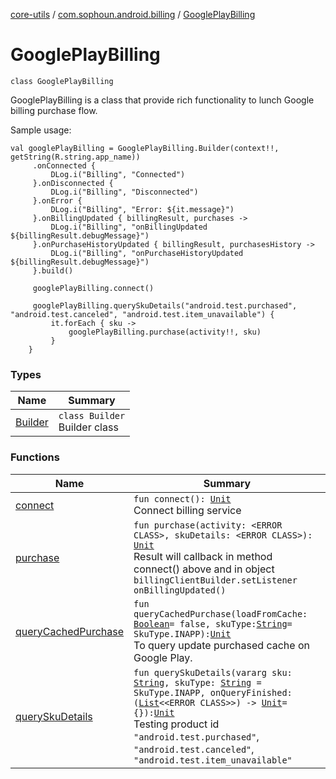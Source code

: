[core-utils](../../index.md) / [com.sophoun.android.billing](../index.md) / [GooglePlayBilling](./index.md)

# GooglePlayBilling

`class GooglePlayBilling`

GooglePlayBilling is a class that provide
rich functionality to lunch Google billing purchase flow.

Sample usage:

```
val googlePlayBilling = GooglePlayBilling.Builder(context!!, getString(R.string.app_name))
     .onConnected {
         DLog.i("Billing", "Connected")
     }.onDisconnected {
         DLog.i("Billing", "Disconnected")
     }.onError {
         DLog.i("Billing", "Error: ${it.message}")
     }.onBillingUpdated { billingResult, purchases ->
         DLog.i("Billing", "onBillingUpdated ${billingResult.debugMessage}")
     }.onPurchaseHistoryUpdated { billingResult, purchasesHistory ->
         DLog.i("Billing", "onPurchaseHistoryUpdated ${billingResult.debugMessage}")
     }.build()

     googlePlayBilling.connect()

     googlePlayBilling.querySkuDetails("android.test.purchased", "android.test.canceled", "android.test.item_unavailable") {
         it.forEach { sku ->
             googlePlayBilling.purchase(activity!!, sku)
         }
    }
```

### Types

| Name | Summary |
|---|---|
| [Builder](-builder/index.md) | `class Builder`<br>Builder class |

### Functions

| Name | Summary |
|---|---|
| [connect](connect.md) | `fun connect(): `[`Unit`](https://kotlinlang.org/api/latest/jvm/stdlib/kotlin/-unit/index.html)<br>Connect billing service |
| [purchase](purchase.md) | `fun purchase(activity: <ERROR CLASS>, skuDetails: <ERROR CLASS>): `[`Unit`](https://kotlinlang.org/api/latest/jvm/stdlib/kotlin/-unit/index.html)<br>Result will callback in method connect() above and in object `billingClientBuilder.setListener` `onBillingUpdated()` |
| [queryCachedPurchase](query-cached-purchase.md) | `fun queryCachedPurchase(loadFromCache: `[`Boolean`](https://kotlinlang.org/api/latest/jvm/stdlib/kotlin/-boolean/index.html)` = false, skuType: `[`String`](https://kotlinlang.org/api/latest/jvm/stdlib/kotlin/-string/index.html)` = SkuType.INAPP): `[`Unit`](https://kotlinlang.org/api/latest/jvm/stdlib/kotlin/-unit/index.html)<br>To query update purchased cache on Google Play. |
| [querySkuDetails](query-sku-details.md) | `fun querySkuDetails(vararg sku: `[`String`](https://kotlinlang.org/api/latest/jvm/stdlib/kotlin/-string/index.html)`, skuType: `[`String`](https://kotlinlang.org/api/latest/jvm/stdlib/kotlin/-string/index.html)` = SkuType.INAPP, onQueryFinished: (`[`List`](https://kotlinlang.org/api/latest/jvm/stdlib/kotlin.collections/-list/index.html)`<<ERROR CLASS>>) -> `[`Unit`](https://kotlinlang.org/api/latest/jvm/stdlib/kotlin/-unit/index.html)` = {}): `[`Unit`](https://kotlinlang.org/api/latest/jvm/stdlib/kotlin/-unit/index.html)<br>Testing product id `"android.test.purchased"`, `"android.test.canceled"`, `"android.test.item_unavailable"` |
